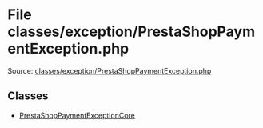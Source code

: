 File classes/exception/PrestaShopPaymentException.php
=========

Source: [classes/exception/PrestaShopPaymentException.php](https://github.com/PrestaShop/PrestaShop/blob/1.5.0.9/classes/exception/PrestaShopPaymentException.php)


Classes
-------

* [PrestaShopPaymentExceptionCore](class.PrestaShopPaymentExceptionCore.md)

